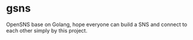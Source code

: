 # gsns
OpenSNS base on Golang, hope everyone can build a SNS and connect to each other simply by this project.
